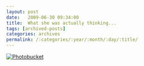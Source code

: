 ```yaml
---
layout: post
date:	2009-06-30 09:34:00
title:  What she was actually thinking...
tags: [archived-posts]
categories: archives
permalink: /:categories/:year/:month/:day/:title/
---
```

<a href="http://s562.photobucket.com/albums/ss67/pugaippadam/?action=view&current=IMG_2061-1.jpg" target="_blank"><img src="http://i562.photobucket.com/albums/ss67/pugaippadam/IMG_2061-1.jpg" border="0" alt="Photobucket"></a>

